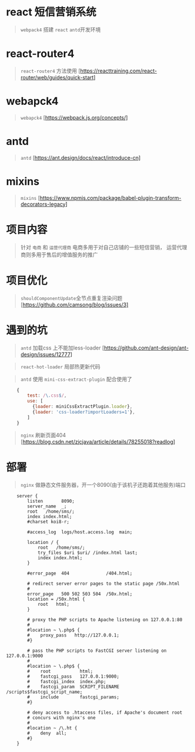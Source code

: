 # react 短信营销系统
> `webpack4` 搭建 `react` `antd`开发环境

# react-router4

> `react-router4` 方法使用 [https://reacttraining.com/react-router/web/guides/quick-start]

# webapck4

> `webapck4` [https://webpack.js.org/concepts/]

# antd
> `antd` [https://ant.design/docs/react/introduce-cn]

# mixins
> `mixins` [https://www.npmjs.com/package/babel-plugin-transform-decorators-legacy]


# 项目内容
> 针对 `电商` 和 `运营代理商` 电商多用于对自己店铺的一些短信营销， 运营代理商则多用于售后的增值服务的推广

# 项目优化
> `shouldComponentUpdate`全节点重复渲染问题 [https://github.com/camsong/blog/issues/3]



# 遇到的坑
> `antd` 加载css 上不能加less-loader [https://github.com/ant-design/ant-design/issues/12777]

> `react-hot-loader` 局部热更新代码

> `antd` 使用 `mini-css-extract-plugin` 配合使用了
```javascript
    {
        test: /\.css$/,
        use: [
          {loader: miniCssExtractPlugin.loader},
          {loader: 'css-loader?importLoaders=1'},
        ]
    }

```

> `nginx` 刷新页面404 [https://blog.csdn.net/zjcjava/article/details/78255018?readlog]

# 部署
> `nginx` 做静态文件服务器，开一个8090(由于该机子还跑着其他服务)端口

```nginx
    server {
        listen       8090;
        server_name  _;
        root   /home/sms/;
        index index.html;
        #charset koi8-r;

        #access_log  logs/host.access.log  main;

        location / {
            root   /home/sms/;
            try_files $uri $uri/ /index.html last;
            index index.html;
        }

        #error_page  404              /404.html;

        # redirect server error pages to the static page /50x.html
        #
        error_page   500 502 503 504  /50x.html;
        location = /50x.html {
            root   html;
        }

        # proxy the PHP scripts to Apache listening on 127.0.0.1:80
        #
        #location ~ \.php$ {
        #    proxy_pass   http://127.0.0.1;
        #}

        # pass the PHP scripts to FastCGI server listening on 127.0.0.1:9000
        #
        #location ~ \.php$ {
        #    root           html;
        #    fastcgi_pass   127.0.0.1:9000;
        #    fastcgi_index  index.php;
        #    fastcgi_param  SCRIPT_FILENAME  /scripts$fastcgi_script_name;
        #    include        fastcgi_params;
        #}

        # deny access to .htaccess files, if Apache's document root
        # concurs with nginx's one
        #
        #location ~ /\.ht {
        #    deny  all;
        #}
    }
```